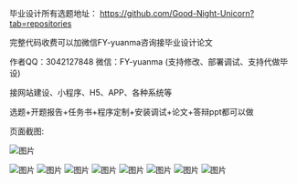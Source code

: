 毕业设计所有选题地址： https://github.com/Good-Night-Unicorn?tab=repositories

完整代码收费可以加微信FY-yuanma咨询接毕业设计论文

作者QQ：3042127848 微信：FY-yuanma (支持修改、部署调试、支持代做毕设)

接网站建设、小程序、H5、APP、各种系统等

选题+开题报告+任务书+程序定制+安装调试+论文+答辩ppt都可以做

页面截图: 


![图片](https://github.com/Good-Night-Unicorn/SSM_Online-mall-system/assets/84435241/0d813888-b1e5-4359-9902-e5b0cf0d53db)


![图片](https://github.com/Good-Night-Unicorn/SSM_Online-mall-system/assets/84435241/cefaa457-188a-4158-a77e-be33a0f0d87f)
![图片](https://github.com/Good-Night-Unicorn/SSM_Online-mall-system/assets/84435241/5245f545-4658-4b5b-8ff7-3f412fac26b6)
![图片](https://github.com/Good-Night-Unicorn/SSM_Online-mall-system/assets/84435241/c111e4ed-a66a-42a5-a2c6-a85f1eebba1d)
![图片](https://github.com/Good-Night-Unicorn/SSM_Online-mall-system/assets/84435241/e2efe0fa-2dda-47d2-93ad-3314ef300f9d)
![图片](https://github.com/Good-Night-Unicorn/SSM_Online-mall-system/assets/84435241/7cf40275-bb62-45be-ab59-d93576ba5325)
![图片](https://github.com/Good-Night-Unicorn/SSM_Online-mall-system/assets/84435241/8087bb59-92e7-41fd-8987-5c4eca857cf1)
![图片](https://github.com/Good-Night-Unicorn/SSM_Online-mall-system/assets/84435241/bbf646ab-b177-457a-9f47-ebccde6664eb)
![图片](https://github.com/Good-Night-Unicorn/SSM_Online-mall-system/assets/84435241/224465df-86b6-43a6-97e1-242ec419e42d)

